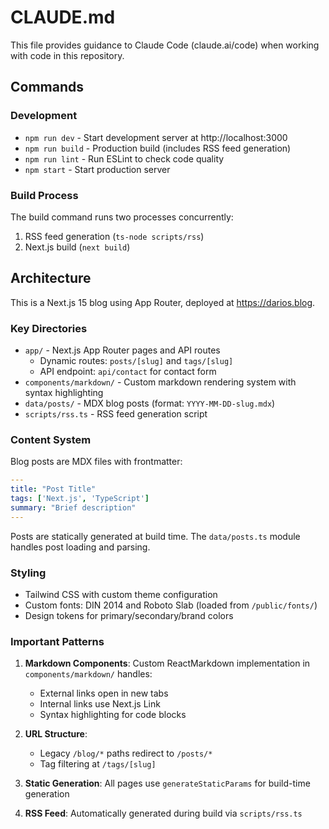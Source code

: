 # CLAUDE.md

This file provides guidance to Claude Code (claude.ai/code) when working with code in this repository.

## Commands

### Development
- `npm run dev` - Start development server at http://localhost:3000
- `npm run build` - Production build (includes RSS feed generation)
- `npm run lint` - Run ESLint to check code quality
- `npm start` - Start production server

### Build Process
The build command runs two processes concurrently:
1. RSS feed generation (`ts-node scripts/rss`)
2. Next.js build (`next build`)

## Architecture

This is a Next.js 15 blog using App Router, deployed at https://darios.blog.

### Key Directories
- `app/` - Next.js App Router pages and API routes
  - Dynamic routes: `posts/[slug]` and `tags/[slug]`
  - API endpoint: `api/contact` for contact form
- `components/markdown/` - Custom markdown rendering system with syntax highlighting
- `data/posts/` - MDX blog posts (format: `YYYY-MM-DD-slug.mdx`)
- `scripts/rss.ts` - RSS feed generation script

### Content System
Blog posts are MDX files with frontmatter:
```yaml
---
title: "Post Title"
tags: ['Next.js', 'TypeScript']
summary: "Brief description"
---
```

Posts are statically generated at build time. The `data/posts.ts` module handles post loading and parsing.

### Styling
- Tailwind CSS with custom theme configuration
- Custom fonts: DIN 2014 and Roboto Slab (loaded from `/public/fonts/`)
- Design tokens for primary/secondary/brand colors

### Important Patterns
1. **Markdown Components**: Custom ReactMarkdown implementation in `components/markdown/` handles:
   - External links open in new tabs
   - Internal links use Next.js Link
   - Syntax highlighting for code blocks

2. **URL Structure**: 
   - Legacy `/blog/*` paths redirect to `/posts/*`
   - Tag filtering at `/tags/[slug]`

3. **Static Generation**: All pages use `generateStaticParams` for build-time generation

4. **RSS Feed**: Automatically generated during build via `scripts/rss.ts`